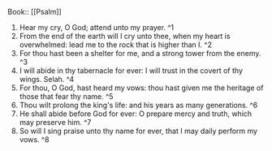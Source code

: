  Book:: [[Psalm]]
 1. Hear my cry, O God; attend unto my prayer. ^1
 2. From the end of the earth will I cry unto thee, when my heart is overwhelmed: lead me to the rock that is higher than I. ^2
 3. For thou hast been a shelter for me, and a strong tower from the enemy. ^3
 4. I will abide in thy tabernacle for ever: I will trust in the covert of thy wings. Selah. ^4
 5. For thou, O God, hast heard my vows: thou hast given me the heritage of those that fear thy name. ^5
 6. Thou wilt prolong the king's life: and his years as many generations. ^6
 7. He shall abide before God for ever: O prepare mercy and truth, which may preserve him. ^7
 8. So will I sing praise unto thy name for ever, that I may daily perform my vows. ^8
